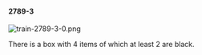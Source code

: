 #### 2789-3
![train-2789-3-0.png](https://github.com/lil-lab/nlvr/raw/master/nlvr/train/images/34/train-2789-3-0.png "train-2789-3-0.png")

There is a box with 4 items of which at least 2 are black.